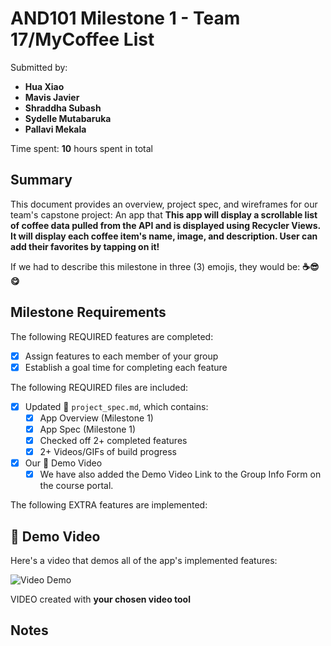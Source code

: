 <!-- (This is a comment) INSTRUCTIONS: Go through this page and fill out any **bolded** entries with their correct values.-->

# AND101 Milestone 1 - **Team 17/MyCoffee List**

Submitted by:
- **Hua Xiao**
- **Mavis Javier**
- **Shraddha Subash**
- **Sydelle Mutabaruka**
- **Pallavi Mekala**

Time spent: **10** hours spent in total

## Summary

This document provides an overview, project spec, and wireframes for our team's capstone project: An app that **This app will display a scrollable list of coffee data pulled from the API and is displayed using Recycler Views. It will display each coffee item's name, image, and description. User can add their favorites by tapping on it!**

If we had to describe this milestone in three (3) emojis, they would be: **☕😎😋**

## Milestone Requirements

<!-- Please be sure to change the [ ] to [x] for any features you completed.  If a feature is not checked [x], you might miss the points for that item! -->

The following REQUIRED features are completed:

- [x] Assign features to each member of your group
- [x] Establish a goal time for completing each feature

The following REQUIRED files are included:

- [x] Updated 📄 `project_spec.md`, which contains:
  - [X] App Overview (Milestone 1)
  - [X] App Spec (Milestone 1)
  - [x] Checked off 2+ completed features
  - [x] 2+ Videos/GIFs of build progress

- [x] Our 🎥 Demo Video
  - [x] We have also added the Demo Video Link to the Group Info Form on the course portal.

The following EXTRA features are implemented:

## 🎥 Demo Video

Here's a video that demos all of the app's implemented features:

<img src='http://i.imgur.com/link/to/your/gif/file.gif' title='Video Demo' width='' alt='Video Demo' />

VIDEO created with **your chosen video tool**

## Notes
